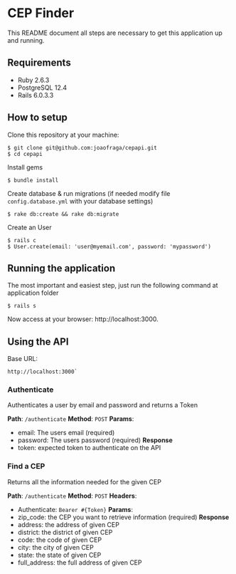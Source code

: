 # CEP Finder

This README document all steps are necessary to get this application up and running.

## Requirements

- Ruby 2.6.3
- PostgreSQL 12.4
- Rails 6.0.3.3

## How to setup

Clone this repository at your machine:

```
$ git clone git@github.com:joaofraga/cepapi.git
$ cd cepapi
```

Install gems

```
$ bundle install
```

Create database & run migrations (if needed modify file `config.database.yml` with your database settings)

```
$ rake db:create && rake db:migrate
```

Create an User

```
$ rails c
$ User.create(email: 'user@myemail.com', password: 'mypassword')
```

## Running the application

The most important and easiest step, just run the following command at application folder

```
$ rails s
```

Now access at your browser: http://localhost:3000.

## Using the API

Base URL:
```
http://localhost:3000`
```

### Authenticate

Authenticates a user by email and password and returns a Token

**Path**: `/authenticate`
**Method**: `POST`
**Params**:
 - email: The users email (required)
 - password: The users password (required)
**Response**
  - token: expected token to authenticate on the API


### Find a CEP

Returns all the information needed for the given CEP

**Path**: `/authenticate`
**Method**: `POST`
**Headers**:
  - Authenticate: `Bearer #{Token}`
**Params**:
 - zip_code: the CEP you want to retrieve information (required)
**Response**
  - address: the address of given CEP
  - district: the district of given CEP
  - code: the code of given CEP
  - city: the city of given CEP
  - state: the state of given CEP
  - full_address: the full address of given CEP